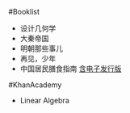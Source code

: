 #Booklist
- 设计几何学
- 大秦帝国
- 明朝那些事儿
- 再见，少年
- 中国居民膳食指南 [含电子发行版](http://health.takungpao.com/ys/q/2013/1115/2042130.html)

#KhanAcademy
- Linear Algebra
